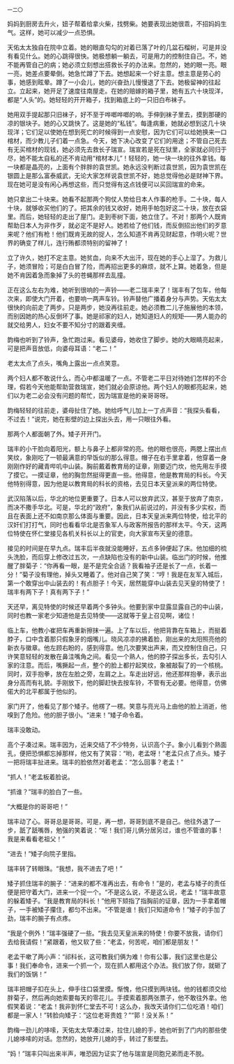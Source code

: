     一二〇 

   妈妈到厨房去升火，妞子帮着给拿火柴，找劈柴。她要表现出她很乖，不招妈妈生气。这样，她可以减少一点恐惧。

   天佑太太独自在院中立着。她的眼直勾勾的对着已落了叶的几盆石榴树，可是并没有看见什么。她的心跳得很快。她极想躺一躺去，可是用力的控制住自己。不，她不能再管自己的病；她必须立刻想出搭救长子的办法来。忽然的，她的眼一亮。眼一亮，她差点要晕倒。她急忙蹲了下去。她想起来一个好主意。想主意是劳心的事，她感到眩晕。蹲了一小会儿，她的兴奋劲儿慢慢退了下去。她极留神的往起立。立起来，她开足了速度往南屋走。在她的赔嫁的箱子里，她有五六十块现洋，都是“人头”的。她轻轻的开开箱子，找到箱底上的一只旧白布袜子。

   她用双手提起那只旧袜子，好不至于哗啷哗啷的响。手伸到袜子里去，摸到那硬的凉的银块子。她的心又跳快了。这是她的“私钱”。每逢病重，她就必想到这几十块现洋；它们足以使她在想到死亡的时候得到一点安慰，因为它们可以给她换来一口棺材，而少教儿子们着一点急。今天，她下决心改变了它们的用途；不管自己死去有无买棺材的现钱，她必须先去救长子瑞宣。瑞宣若是死在狱里，全家就必同归于尽，她不能太自私的还不肯动用“棺材本儿”！轻轻的，她一块一块的往外拿钱。每一块都是晶亮的，上面有个胖胖的袁世凯。她永远没判断过袁世凯，因为袁世凯在银圆上是那么富泰威武，无论大家怎样说袁世凯不好，她总觉得他必是财神下界。现在她可是没有闲心再想这些，而只觉得有这点钱便可以买回瑞宣的命来。

   她只拿出二十块来。她看不起那两个狗仗人势给日本人作事的枪手。二十块，每人十块，就够收买他们的了。把其余的钱又收好，她用手帕包好这二十块，放在衣袋里。而后，她轻轻的走出了屋门。走到枣树下面，她立住了。不对！那两个人既肯帮助日本人为非作歹，就必定不是好人。她若给了他们钱，而反倒招出他们的歹意来呢？他们有枪！他们既肯无故的捉人，怎么知道不肯再见财起意，作明火呢？世界的确变了样儿，连行贿都须特别的留神了！

   立了许久，她打不定主意。她贫血，向来不大出汗，现在她的手心上湿了。为救儿子，她须冒险；可是白白冒了险，而再招出更多的麻烦，就不上算。她着急，但是她不肯因着急而象掉了头的苍蝇那样去乱撞。

   正在这么左右为难，她听到很响的一声铃——老二瑞丰来了！瑞丰有了包车，他每次来，即使大门开着，也要响一两声车铃。铃声替他广播着身分与声势。天佑太太很快的向前走了两步。只是两步，她没再往前走。她必须教二儿子施展他的本领，而别因她的热心反倒坏了事。她是祁家的妇人，她知道妇人的规矩——男人能办的就交给男人，妇女不要不知分寸的跟着夹缠。

   韵梅也听到了铃声，急忙跑过来。看见婆母，她收住了脚步。她的大眼睛亮起来，可是把声音放低，向婆母耳语：“老二！”

   老太太点了点头，嘴角上露出一点点笑意。

   两个妇人都不敢说什么，而心中都温暖了一点。不管老二平日对待她们怎样的不合理，假若今天他能帮助营救瑞宣，她们就必会原谅他。两个妇人的眼都亮起来，她们以为老二必会没有问题的帮忙，因为瑞宣是他的亲哥哥呀。

   韵梅轻轻的往前走，婆母扯住了她。她给呼气儿加上一丁点声音：“我探头看看，不过去！”说完，她在影壁的边上探出头去，用一只眼往外看。

   那两个人都面朝了外。矮子开开门。

   瑞丰的小干脸向着阳光，额上与鼻子上都非常的亮。他的眼也很亮，两腮上摆出点笑纹，象刚吃了一顿最满意的早饭似的那么得意。帽子在右手里拿着，他穿着一身刚刚作好的藏青哔叽中山装。胸前戴着教育局的证章，刚要迈门坎，他先用左手摸了摸它。一摸证章，他的胸忽然挺得更直一些。他得意，他是教育局的科长。今天他特别得意，因为他是以教育局的科长的资格，去见日本天皇派来的两位特使。

   武汉陷落以后，华北的地位更重要了。日本人可以放弃武汉，甚至于放弃了南京，而决不撒手华北。可是，华北的“政府”，象我们从前说过的，并没有多少实权，而且在表面上还不如南京那么体面与重要。因此，日本天皇派来两位特使，给北平的汉奸们打打气，同时也看看华北是否象军人与政客所报告的那样太平。今天，这两位特使在怀仁堂接见各机关科长以上的官吏，向大家宣布天皇的德意。

   接见的时间是在早九点。瑞丰后半夜就没能睡好，五点多钟便起了床。他加细的梳头洗脸，而后穿上修改过五次，一点缺陷也没有的新中山装。临出门的时候，他推醒了胖菊子：“你再看一眼，是不是完全合适？我看袖子还是长了一点，长着一分！”菊子没有理他，掉头又睡着了。他对自己笑了笑：“哼！我是在友军入城后，第一个敢穿出中山装去的！有点胆子！今天，居然能穿中山装去见天皇的特使了！瑞丰有两下子！真有两下子！”

   天还早，离见特使的时候还早着两个多钟头。他要到家中显露显露自己的中山装，同时也教一家老少知道他是去见特使——这就等于皇上召见啊，诸位！

   临上车，他教小崔把车再重新擦抹一遍。上了车以后，他把背靠在车箱上，而挺着脖子，口中含着那只假象牙的烟嘴儿。晓风凉凉的拂着脸，刚出来的太阳照亮他的新衣与徽章。他左顾右盼的，感到得意。他几次要笑出声来，而又控制住自己，只许笑意轻轻的发散在鼻洼嘴角之间。看见一个熟人，他的脖子探出多长，去勾引人家的注意。而后，嘴撅起一点，整个的脸上都拧起笑纹，象被敲裂了的一个核桃。同时，双手抱拳，放在左脸之旁，左肩之上。车走出好远，他还那样抱拳，表示出身分高而有礼貌。手刚放下，他的脚赶快去按车铃，不管有无必要。他得意，仿佛偌大的北平都属于他似的。

   家门开了，他看见了那个矮子。他楞了一楞。笑意与亮光马上由他的脸上消逝，他嗅到了危险。他的胆子很小。“进来！”矮子命令着。

   瑞丰没敢动。

   高个子凑过来。瑞丰因为，近来交结了不少特务，认识高个子。象小儿看到个熟面孔，便把恐惧都忘掉那样，他又有了笑容：“哟，老孟呀！”老孟只点了点头。矮子一把将瑞丰扯进来。瑞丰的脸依然对着老孟：“怎么回事？老孟！”

   “抓人！”老孟板着脸说。

   “抓谁？”瑞丰的脸白了一些。

   “大概是你的哥哥吧！”

   瑞丰动了心。哥哥总是哥哥。可是，再一想，哥哥到底不是自己。他往外退了一步，舐了舐嘴唇，勉强的笑着说：“呕！我们哥儿俩分居另过，谁也不管谁的事！我是来看看老祖父！”

   “进去！”矮子向院子里指。

   瑞丰转了转眼珠。“我想，我不进去了吧！”

   矮子抓住瑞丰的腕子：“进来的都不准再出去，有命令！”是的，老孟与矮子的责任便是把守着大门，进来一个捉一个。“不是这么说，不是这么说，老孟！”瑞丰故意的躲着矮子。“我是教育局的科长！”他用下颏指了指胸前的证章，因为一手拿着帽子，一手被矮子攥住，都匀不出来。“不管是谁！我们只知道命令！”矮子的手加了劲，瑞丰的腕子有点疼。

   “我是个例外！”瑞丰强硬了一些。“我去见天皇派来的特使！你要不放我，请你们去给我请假！”紧跟着，他又软了些：“老孟，何苦呢，咱们都是朋友！”

   老孟干嗽了两小声：“祁科长，这可教我们俩为难！你有公事，我们这里也是公事！我们奉命令，进来一个抓一个，现在抓人都用这个办法。我们放了你，就砸了我们的饭锅！”

   瑞丰把帽子扣在头上，伸手往口袋里摸。惭愧，他只摸到两块钱。他的钱都须交给胖菊子，然后再向她索要每天的零花儿。手摸索着那两张票子，他不敢往外拿。他假笑着说：“老孟！我非到怀仁堂去不可！这么办，我改天请你们二位吃酒！咱们都是一家人！”转脸向矮子：“这位老哥贵姓？”“郭！没关系！”

   韵梅一劲儿的哆嗦，天佑太太早凑过来，拉住儿媳的手，她也听到了门内的那些使儿媳哆嗦的对话。忽然的，她放开儿媳的手，转过了影壁去。

   “妈！”瑞丰只叫出来半声，唯恐因为证实了他与瑞宣是同胞兄弟而走不脱。

